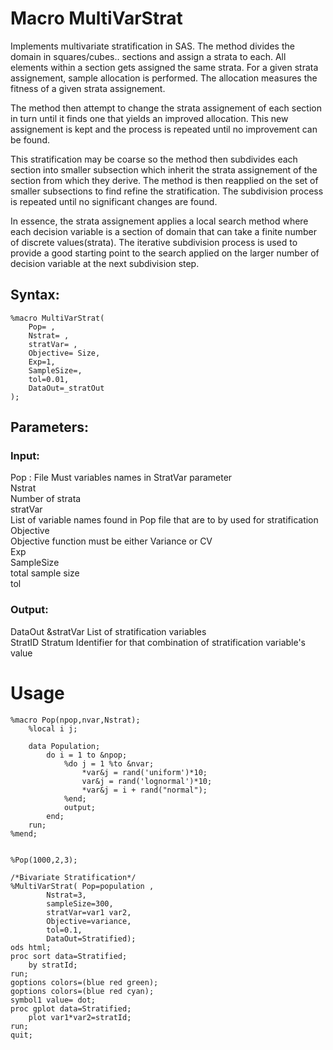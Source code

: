 # Macro MultiVarStrat

Implements multivariate stratification in SAS.
The method divides the domain in squares/cubes.. sections and assign a strata to each. All elements within a section gets assigned the same strata.
For a given strata assignement, sample allocation is performed. The allocation measures the fitness of a given strata assignement.

The method then attempt to change the strata assignement of each section in turn until it finds one that yields an improved allocation. This new assignement is kept and the process is repeated until no improvement can be found. 

This stratification may be coarse so the method then subdivides each section into smaller subsection which inherit the strata assignement of the section from which they derive. The method is then reapplied on the set of smaller subsections to find refine the stratification.
The subdivision process is repeated until no significant changes are found.

In essence, the strata assignement applies a local search method where each decision variable is a section of domain that can take a finite number of discrete values(strata). The iterative subdivision process is used to provide a good starting point to the search applied on the larger number of decision variable at the next subdivision step.

## Syntax:

```SAS
%macro MultiVarStrat(
	Pop= ,
	Nstrat= ,
	stratVar= ,
	Objective= Size,
	Exp=1,
	SampleSize=,
	tol=0.01,
	DataOut=_stratOut
);
```
## Parameters:

### Input:
Pop : File
	Must variables names in StratVar parameter  
Nstrat  
	Number of strata  
stratVar  
	List of variable names found in Pop file that are to by used for stratification  
Objective   
	Objective function must be either Variance or CV  
Exp  
SampleSize  
	total sample size  
tol  

### Output:
DataOut
	&stratVar List of stratification variables  
	StratID Stratum Identifier for that combination of stratification variable's value  


# Usage  

```SAS
%macro Pop(npop,nvar,Nstrat);
	%local i j;

	data Population;
		do i = 1 to &npop;
			%do j = 1 %to &nvar;
				*var&j = rand('uniform')*10;
				var&j = rand('lognormal')*10;
				*var&j = i + rand("normal");
			%end;
			output;
		end;
	run;
%mend;


%Pop(1000,2,3);

/*Bivariate Stratification*/
%MultiVarStrat(	Pop=population , 
		Nstrat=3,
		sampleSize=300, 
		stratVar=var1 var2,
		Objective=variance,  
		tol=0.1, 
		DataOut=Stratified);
ods html;
proc sort data=Stratified;
	by stratId;
run;
goptions colors=(blue red green);
goptions colors=(blue red cyan);
symbol1 value= dot;
proc gplot data=Stratified;
	plot var1*var2=stratId;
run;
quit;
```
